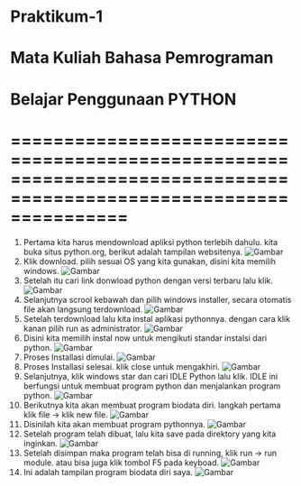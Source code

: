 # Praktikum-1
# Mata Kuliah Bahasa Pemrograman
# Belajar Penggunaan PYTHON
# ===================================================================================================================
1. Pertama kita harus mendownload apliksi python terlebih dahulu. kita buka situs python.org, berikut adalah tampilan websitenya. 
![Gambar](screenshotpy/step1.png)
2. Klik download. pilih sesuai OS yang kita gunakan, disini kita memilih windows. 
![Gambar](screenshotpy/step2.png)
3. Setelah itu cari link donwload python dengan versi terbaru lalu klik.
![Gambar](screenshotpy/step3.png)
4. Selanjutnya scrool kebawah dan pilih windows installer, secara otomatis file akan langsung terdownload.
![Gambar](screenshotpy/step4.png)
5. Setelah terdownload lalu kita instal aplikasi pythonnya. dengan cara klik kanan pilih run as administrator.
![Gambar](screenshotpy/step6.png)
6. Disini kita memilih instal now untuk mengikuti standar instalsi dari python.
![Gambar](screenshotpy/step7.png)
7. Proses Installasi dimulai.
![Gambar](screenshotpy/step8.png)
8. Proses Installasi selesai. klik close untuk mengakhiri.
![Gambar](screenshotpy/step9.png)
9. Selanjutnya, klik windows star dan cari IDLE Python lalu klik. IDLE ini berfungsi untuk membuat program python dan menjalankan program python.
![Gambar](screenshotpy/step10.png)
10. Berikutnya kita akan membuat program biodata diri. langkah pertama klik file -> klik new file. 
![Gambar](screenshotpy/step11.png)
11. Disinilah kita akan membuat program pythonnya. 
![Gambar](screenshotpy/step12.png)
12. Setelah program telah dibuat, lalu kita save pada direktory yang kita inginkan. 
![Gambar](screenshotpy/step13.png)
13. Setelah disimpan maka program telah bisa di running, klik run -> run module. atau bisa juga klik tombol F5 pada keyboad.
![Gambar](screenshotpy/step14.png)
14. Ini adalah tampilan program biodata diri saya.
![Gambar](screenshotpy/step15.png)